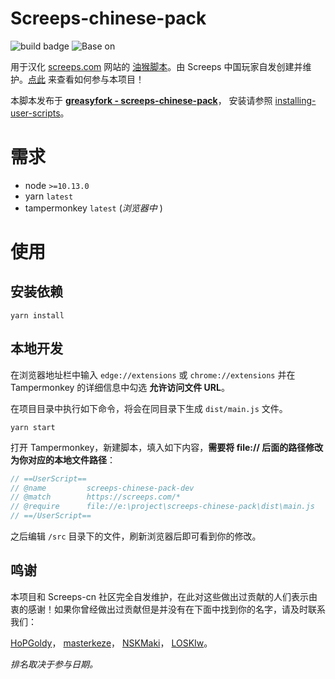 # Screeps-chinese-pack

![build badge](https://github.com/screeps-cn/screeps-chinese-pack/workflows/BUILD/badge.svg)
![Base on](https://img.shields.io/badge/Base%20on-Tampermonkey-blue)

用于汉化 [screeps.com](https://screeps.com) 网站的 [油猴脚本](https://www.tampermonkey.net/)。由 Screeps 中国玩家自发创建并维护。[点此](./CONTRIBUTING.md) 来查看如何参与本项目！

本脚本发布于 **[greasyfork - screeps-chinese-pack](https://greasyfork.org/zh-CN/scripts/416651-screeps-chinese-pack)**，
安装请参照 [installing-user-scripts](https://greasyfork.org/zh-CN/help/installing-user-scripts)。

# 需求

- node `>=10.13.0`
- yarn `latest`
- tampermonkey `latest` (*浏览器中* )

# 使用

## 安装依赖

```
yarn install
```

## 本地开发

在浏览器地址栏中输入 `edge://extensions` 或 `chrome://extensions` 并在 Tampermonkey 的详细信息中勾选 **允许访问文件 URL**。

在项目目录中执行如下命令，将会在同目录下生成 `dist/main.js` 文件。

```
yarn start
```

打开 Tampermonkey，新建脚本，填入如下内容，**需要将 file:// 后面的路径修改为你对应的本地文件路径**：

```js
// ==UserScript==
// @name         screeps-chinese-pack-dev
// @match        https://screeps.com/*
// @require      file://e:\project\screeps-chinese-pack\dist\main.js
// ==/UserScript==
```

之后编辑 `/src` 目录下的文件，刷新浏览器后即可看到你的修改。

## 鸣谢

本项目和 Screeps-cn 社区完全自发维护，在此对这些做出过贡献的人们表示由衷的感谢！如果你曾经做出过贡献但是并没有在下面中找到你的名字，请及时联系我们：

[HoPGoldy](https://github.com/HoPGoldy)，
[masterkeze](https://github.com/masterkeze)，
[NSKMaki](https://github.com/NSKMaki)，
[LOSKIw](https://github.com/LOSKIw)。

*排名取决于参与日期。*
